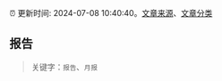 :alarm_clock: 更新时间: 2024-07-08 10:40:40。[文章来源](/README.md)、[文章分类](/TAGS.md)

## 报告


> 关键字：`报告`、`月报`



